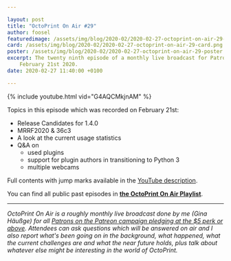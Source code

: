 ```yaml
---

layout: post
title: "OctoPrint On Air #29"
author: foosel
featuredimage: /assets/img/blog/2020-02/2020-02-27-octoprint-on-air-29-card.png
card: /assets/img/blog/2020-02/2020-02-27-octoprint-on-air-29-card.png
poster: /assets/img/blog/2020-02/2020-02-27-octoprint-on-air-29-poster.png
excerpt: The twenty ninth episode of a monthly live broadcast for Patrons which aired live on 
    February 21st 2020.
date: 2020-02-27 11:40:00 +0100

---
```


{% include youtube.html vid="G4AQCMkjnAM" %}

Topics in this episode which was recorded on February 21st:

  * Release Candidates for 1.4.0
  * MRRF2020 & 36c3
  * A look at the current usage statistics
  * Q&A on
    * used plugins
    * support for plugin authors in transitioning to Python 3
    * multiple webcams
    
Full contents with jump marks available in the 
[YouTube description](https://youtu.be/G4AQCMkjnAM).

You can find all public past episodes in 
**[the OctoPrint On Air Playlist](https://www.youtube.com/playlist?list=PL9j2DtsIPVkOFIMRrnnbXsnXtQmwj1IId)**.

---

*OctoPrint On Air is a roughly monthly live broadcast done by me (Gina Häußge)
for all [Patrons on the Patreon campaign pledging at the $5 perk or above](https://patreon.com/foosel). 
Attendees can ask questions which will be answered on air and I also report 
what's been going on in the background, what happened, what the current 
challenges are and what the near future holds, plus talk about whatever else
might be interesting in the world of OctoPrint.*